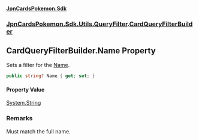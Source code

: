 #### [JpnCardsPokemon.Sdk](index.md 'index')
### [JpnCardsPokemon.Sdk.Utils.QueryFilter](JpnCardsPokemon.Sdk.Utils.QueryFilter.md 'JpnCardsPokemon.Sdk.Utils.QueryFilter').[CardQueryFilterBuilder](JpnCardsPokemon.Sdk.Utils.QueryFilter.CardQueryFilterBuilder.md 'JpnCardsPokemon.Sdk.Utils.QueryFilter.CardQueryFilterBuilder')

## CardQueryFilterBuilder.Name Property

Sets a filter for the [Name](JpnCardsPokemon.Sdk.Api.Card.Name.md 'JpnCardsPokemon.Sdk.Api.Card.Name').

```csharp
public string? Name { get; set; }
```

#### Property Value
[System.String](https://docs.microsoft.com/en-us/dotnet/api/System.String 'System.String')

### Remarks
Must match the full name.